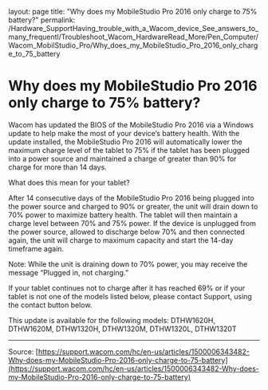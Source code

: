 layout: page
title: "Why does my MobileStudio Pro 2016 only charge to 75% battery?"
permalink: /Hardware_SupportHaving_trouble_with_a_Wacom_device_See_answers_to_many_frequentl/Troubleshoot_Wacom_HardwareRead_More/Pen_Computer/Wacom_MobilStudio_Pro/Why_does_my_MobileStudio_Pro_2016_only_charge_to_75_battery

# Why does my MobileStudio Pro 2016 only charge to 75% battery?

Wacom has updated the BIOS of the MobileStudio Pro 2016 via a Windows update to help make the most of your device’s battery health. With the update installed, the MobileStudio Pro 2016 will automatically lower the maximum charge level of the tablet to 75% if the tablet has been plugged into a power source and maintained a charge of greater than 90% for charge for more than 14 days. 



What does this mean for your tablet?


After 14 consecutive days of the MobileStudio Pro 2016 being plugged into the power source and charged to 90% or greater, the unit will drain down to 70% power to maximize battery health. The tablet will then maintain a charge level between 70% and 75% power. If the device is unplugged from the power source, allowed to discharge below 70% and then connected again, the unit will charge to maximum capacity and start the 14-day timeframe again.


Note: While the unit is draining down to 70% power, you may receive the message “Plugged in, not charging.”


If your tablet continues not to charge after it has reached 69% or if your tablet is not one of the models listed below, please contact Support, using the contact button below.


This update is available for the following models: DTHW1620H, DTHW1620M, DTHW1320H, DTHW1320M, DTHW1320L, DTHW1320T

---
Source: [https://support.wacom.com/hc/en-us/articles/1500006343482-Why-does-my-MobileStudio-Pro-2016-only-charge-to-75-battery](https://support.wacom.com/hc/en-us/articles/1500006343482-Why-does-my-MobileStudio-Pro-2016-only-charge-to-75-battery)
